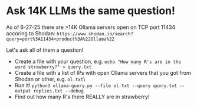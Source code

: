 # Ask 14K LLMs the same question!
As of 6-27-25 there are >14K Ollama servers open on TCP port 11434 accoring to Shodan: `https://www.shodan.io/search?query=port%3A11434+product%3A%22Ollama%22`

Let's ask all of them a question!

* Create a file with your question, e.g. `echo "How many R's are in the word strawberry?" > query.txt`
* Create a file with a list of IPs with open Ollama servers that you got from Shodan or other, e.g. `ol.txt`\
* Run it! `python3 ollama-query.py --file ol.txt --query query.txt --output replies.txt --debug`
* Find out how many R's there REALLY are in strawberry!

